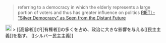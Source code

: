 
> referring to a democracy in which the elderly represents a large portion of voters and thus has greater influence on politics
[RIETI - "Silver Democracy" as Seen from the Distant Future](https://www.rieti.go.jp/en/papers/contribution/narita-yusuke/02.html)

<img src='https://scrapbox.io/api/pages/nishio/enjabelow/icon' alt='enjabelow.icon' height="19.5"/>
> [[高齢者]]が[[有権者]]の多くを占め、政治に大きな影響を与える[[民主主義]]を指す。
[[シルバー民主主義]]
